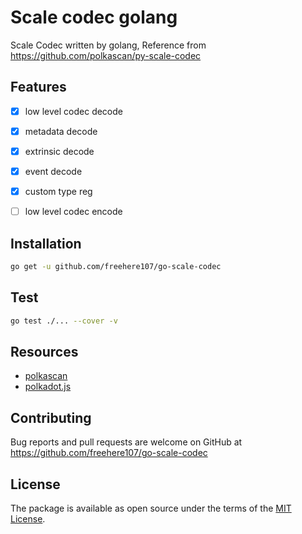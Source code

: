 # Scale codec golang

Scale Codec written by golang, Reference from https://github.com/polkascan/py-scale-codec

## Features

- [x] low level codec decode
- [x] metadata decode
- [x] extrinsic decode
- [x] event decode
- [x] custom type reg
- [ ] low level codec encode


## Installation 

```bash
go get -u github.com/freehere107/go-scale-codec
```


## Test

```bash
go test ./... --cover -v
```


## Resources

- [polkascan](https://github.com/polkascan)
- [polkadot.js](http://polkadot.js.org/)


## Contributing

Bug reports and pull requests are welcome on GitHub at https://github.com/freehere107/go-scale-codec

## License

The package is available as open source under the terms of the [MIT License](https://opensource.org/licenses/MIT).